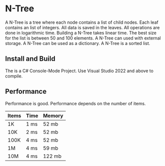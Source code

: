 # N-Tree

A N-Tree is a tree where each node contains a list of child nodes.  Each leaf contains an list of integers. All data is saved in the leaves. All operations are done in logarithmic time. Building a N-Tree takes linear time. The best size for the list is between 50 and 100 elements. A N-Tree can used with external storage. A N-Tree can be used as a dictionary. A N-Tree is a sorted list.

## Install and Build

The is a C# Console-Mode Project.  Use Visual Studio 2022 and above to compile.  

## Performance

Performance is good. Performance depends on the number of items.

| Items | Time | Memory |
| --- | --- | --- |
| 1K | 1 ms | 52 mb |
| 10K | 2 ms | 52 mb |
| 100K | 4 ms | 52 mb |
| 1M | 4 ms | 59 mb |
| 10M | 4 ms | 122 mb |






